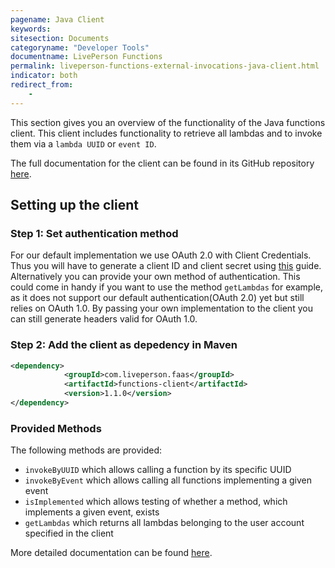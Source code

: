 ```yaml
---
pagename: Java Client
keywords:
sitesection: Documents
categoryname: "Developer Tools"
documentname: LivePerson Functions
permalink: liveperson-functions-external-invocations-java-client.html
indicator: both
redirect_from:
    -
---
```


This section gives you an overview of the functionality of the Java functions client. This client includes functionality to retrieve all lambdas and to invoke them via a `lambda UUID` or `event ID`.

The full documentation for the client can be found in its GitHub repository [here](https://github.com/LivePersonInc/faas-client-jdk).

## Setting up the client

### Step 1: Set authentication method

For our default implementation we use OAuth 2.0 with Client Credentials. Thus you will have to generate a client ID and client secret using [this](https://developers.liveperson.com/liveperson-functions-external-invocations-client-credentials.html) guide. Alternatively you can provide your own method of authentication. This could come in handy if you want to use the method `getLambdas` for example, as it does not support our default authentication(OAuth 2.0) yet but still relies on OAuth 1.0. By passing your own implementation to the client you can still generate headers valid for OAuth 1.0.

### Step 2: Add the client as depedency in Maven

```xml
<dependency>
            <groupId>com.liveperson.faas</groupId>
            <artifactId>functions-client</artifactId>
            <version>1.1.0</version>
</dependency>
```

### Provided Methods

The following methods are provided:

* `invokeByUUID` which allows calling a function by its specific UUID
* `invokeByEvent` which allows calling all functions implementing a given event
* `isImplemented` which allows testing of whether a method, which implements a given event, exists
* `getLambdas` which returns all lambdas belonging to the user account specified in the client

More detailed documentation can be found [here](https://github.com/LivePersonInc/faas-client-jdk).
